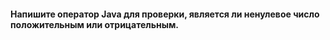 #### Напишите оператор Java для проверки, является ли ненулевое число положительным или отрицательным.